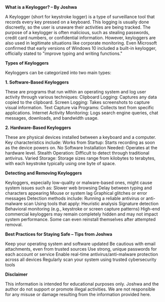 **What is a Keylogger? – By Joshwa**

A Keylogger (short for keystroke logger) is a type of surveillance tool that records every key pressed on a keyboard. This logging is usually done discreetly, so the user is unaware their activities are being tracked.
The purpose of a keylogger is often malicious, such as stealing passwords, credit card numbers, or confidential information. However, keyloggers are also used in legitimate situations like corporate monitoring.
Even Microsoft confirmed that early versions of Windows 10 included a built-in keylogger, officially stated to "improve typing and writing functions."

**Types of Keyloggers**

Keyloggers can be categorized into two main types:

**1. Software-Based Keyloggers**

These are programs that run within an operating system and log user activity through various techniques:
Clipboard Logging: Captures any data copied to the clipboard.
Screen Logging: Takes screenshots to capture visual information.
Text Capture via Programs: Collects text from specific applications.
Internet Activity Monitoring: Logs search engine queries, chat messages, downloads, and bandwidth usage.

**2. Hardware-Based Keyloggers**

These are physical devices installed between a keyboard and a computer. Key characteristics include:
Works from Startup: Starts recording as soon as the device powers on.
No Software Installation Needed: Operates at the hardware level.
Stealth Operation: Difficult to detect through traditional antivirus.
Varied Storage: Storage sizes range from kilobytes to terabytes, with each keystroke typically using one byte of space.

**Detecting and Removing Keyloggers**

Keyloggers, especially low-quality or malware-based ones, might cause system issues such as:
Slower web browsing
Delay between typing and characters appearing
Mouse or system lag
Graphical glitches or error messages
Detection methods include:
Running a reliable antivirus or anti-malware scan
Using tools that apply:
Heuristic analysis
Signature detection
Behavioral monitoring (e.g., keystroke or screen capture patterns)
High-end commercial keyloggers may remain completely hidden and may not impact system performance. Some can even reinstall themselves after attempted removal.

**Best Practices for Staying Safe – Tips from Joshwa**

Keep your operating system and software updated
Be cautious with email attachments, even from trusted sources
Use strong, unique passwords for each account or service
Enable real-time antivirus/anti-malware protection across all devices
Regularly scan your system using trusted cybersecurity tools

**Disclaimer**

This information is intended for educational purposes only.
Joshwa and the author do not support or promote illegal activities. We are not responsible for any misuse or damage resulting from the information provided here.

